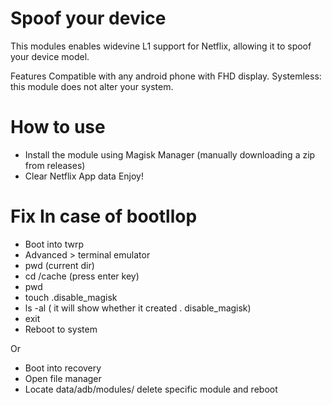 # Spoof your device
This modules enables widevine L1 support for Netflix, allowing it to spoof your device model.

Features Compatible with any android phone with FHD display. Systemless: this module does not alter your system.

# How to use 

* Install the module using Magisk Manager (manually downloading a zip from releases)
* Clear Netflix App data 
  Enjoy!

# Fix In case of bootllop

* Boot into twrp 
* Advanced > terminal emulator
* pwd (current dir)
* cd /cache (press enter key)
* pwd
* touch .disable_magisk
* ls -al ( it will show whether it created . disable_magisk)
* exit
* Reboot to system

Or 

* Boot into recovery
* Open file manager
* Locate data/adb/modules/ delete specific module and reboot
